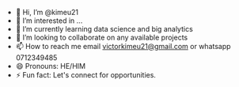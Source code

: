 - 👋 Hi, I’m @kimeu21
- 👀 I’m interested in ...
- 🌱 I’m currently learning data science and big analytics
- 💞️ I’m looking to collaborate on any available projects
- 📫 How to reach me email victorkimeu21@gmail.com or whatsapp 0712349485
- 😄 Pronouns: HE/HIM
- ⚡ Fun fact: Let's connect for opportunities.

<!---
kimeu21/kimeu21 is a ✨ special ✨ repository because its `README.md` (this file) appears on your GitHub profile.
You can click the Preview link to take a look at your changes.
--->
